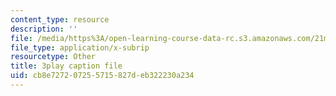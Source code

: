 ```yaml
---
content_type: resource
description: ''
file: /media/https%3A/open-learning-course-data-rc.s3.amazonaws.com/21m-355-musical-improvisation-spring-2013/cb8e727207255715827deb322230a234_s31hXhmhUws.vtt
file_type: application/x-subrip
resourcetype: Other
title: 3play caption file
uid: cb8e7272-0725-5715-827d-eb322230a234
---
```

